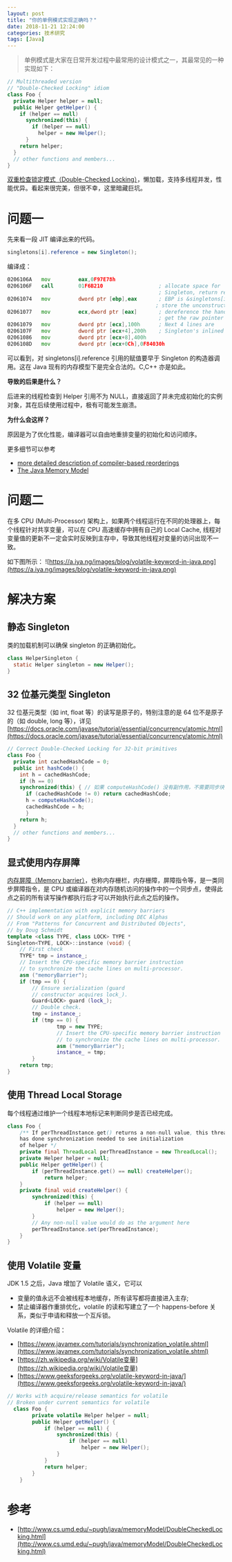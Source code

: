 ```yaml
---
layout: post
title: "你的单例模式实现正确吗？"
date: 2018-11-21 12:24:00
categories: 技术研究
tags: [Java]
---
```


> 单例模式是大家在日常开发过程中最常用的设计模式之一，其最常见的一种实现如下：

```java
// Multithreaded version
// "Double-Checked Locking" idiom
class Foo { 
  private Helper helper = null;
  public Helper getHelper() {
    if (helper == null) 
      synchronized(this) {
        if (helper == null) 
          helper = new Helper();
      }    
    return helper;
  }
  // other functions and members...
}
```

[双重检查锁定模式（Double-Checked Locking）](https://zh.wikipedia.org/wiki/%E5%8F%8C%E9%87%8D%E6%A3%80%E6%9F%A5%E9%94%81%E5%AE%9A%E6%A8%A1%E5%BC%8F)，懒加载，支持多线程并发，性能优异。看起来很完美，但很不幸，这里暗藏巨坑。

<!-- more -->

# 问题一

先来看一段 JIT 编译出来的代码。

```java
singletons[i].reference = new Singleton();
```

编译成：

```asm
0206106A   mov         eax,0F97E78h
0206106F   call        01F6B210                  ; allocate space for
                                                 ; Singleton, return result in eax
02061074   mov         dword ptr [ebp],eax       ; EBP is &singletons[i].reference 
                                                ; store the unconstructed object here.
02061077   mov         ecx,dword ptr [eax]       ; dereference the handle to
                                                 ; get the raw pointer
02061079   mov         dword ptr [ecx],100h      ; Next 4 lines are
0206107F   mov         dword ptr [ecx+4],200h    ; Singleton's inlined constructor
02061086   mov         dword ptr [ecx+8],400h
0206108D   mov         dword ptr [ecx+0Ch],0F84030h
```

可以看到，对 singletons[i].reference 引用的赋值要早于 Singleton 的构造器调用。这在 Java 现有的内存模型下是完全合法的。C,C++ 亦是如此。

**导致的后果是什么？**

后进来的线程检查到 Helper 引用不为 NULL，直接返回了并未完成初始化的实例对象，其在后续使用过程中，极有可能发生崩溃。

**为什么会这样？**

原因是为了优化性能，编译器可以自由地重排变量的初始化和访问顺序。

更多细节可以参考
* [more detailed description of compiler-based reorderings](http://gee.cs.oswego.edu/dl/cpj/jmm.html)
* [The Java Memory Model](http://www.cs.umd.edu/~pugh/java/memoryModel/)

# 问题二

在多 CPU (Multi-Processor) 架构上，如果两个线程运行在不同的处理器上，每个线程针对共享变量，可以在 CPU 高速缓存中拥有自己的 Local Cache, 线程对变量值的更新不一定会实时反映到主存中，导致其他线程对变量的访问出现不一致。

如下图所示：
![https://a.iya.ng/images/blog/volatile-keyword-in-java.png](https://a.iya.ng/images/blog/volatile-keyword-in-java.png)

# 解决方案

## 静态 Singleton

类的加载机制可以确保 singleton 的正确初始化。

```java
class HelperSingleton {
  static Helper singleton = new Helper();
}
```

## 32 位基元类型 Singleton

32 位基元类型（如 int, float 等）的读写是原子的，特别注意的是 64 位不是原子的（如 double, long 等），详见 [https://docs.oracle.com/javase/tutorial/essential/concurrency/atomic.html](https://docs.oracle.com/javase/tutorial/essential/concurrency/atomic.html)

```java
// Correct Double-Checked Locking for 32-bit primitives
class Foo { 
  private int cachedHashCode = 0;
  public int hashCode() {
    int h = cachedHashCode;
    if (h == 0) 
    synchronized(this) { // 如果 computeHashCode() 没有副作用，不需要同步块
      if (cachedHashCode != 0) return cachedHashCode;
      h = computeHashCode();
      cachedHashCode = h;
      }
    return h;
  }
  // other functions and members...
}
```

## 显式使用内存屏障

[内存屏障（Memory barrier）](https://zh.wikipedia.org/wiki/%E5%86%85%E5%AD%98%E5%B1%8F%E9%9A%9C)，也称内存栅栏，内存栅障，屏障指令等，是一类同步屏障指令，是 CPU 或编译器在对内存随机访问的操作中的一个同步点，使得此点之前的所有读写操作都执行后才可以开始执行此点之后的操作。

```c++
// C++ implementation with explicit memory barriers
// Should work on any platform, including DEC Alphas
// From "Patterns for Concurrent and Distributed Objects",
// by Doug Schmidt
template <class TYPE, class LOCK> TYPE *
Singleton<TYPE, LOCK>::instance (void) {
    // First check
    TYPE* tmp = instance_;
    // Insert the CPU-specific memory barrier instruction
    // to synchronize the cache lines on multi-processor.
    asm ("memoryBarrier");
    if (tmp == 0) {
        // Ensure serialization (guard
        // constructor acquires lock_).
        Guard<LOCK> guard (lock_);
        // Double check.
        tmp = instance_;
        if (tmp == 0) {
                tmp = new TYPE;
                // Insert the CPU-specific memory barrier instruction
                // to synchronize the cache lines on multi-processor.
                asm ("memoryBarrier");
                instance_ = tmp;
        }
    return tmp;
}
```

## 使用 Thread Local Storage

每个线程通过维护一个线程本地标记来判断同步是否已经完成。

```java
class Foo {
    /** If perThreadInstance.get() returns a non-null value, this thread
    has done synchronization needed to see initialization
    of helper */
    private final ThreadLocal perThreadInstance = new ThreadLocal();
    private Helper helper = null;
    public Helper getHelper() {
        if (perThreadInstance.get() == null) createHelper();
            return helper;
    }
    private final void createHelper() {
        synchronized(this) {
            if (helper == null)
                helper = new Helper();
        }
        // Any non-null value would do as the argument here
        perThreadInstance.set(perThreadInstance);
    }
}
```

## 使用 Volatile 变量

JDK 1.5 之后，Java 增加了 Volatile 语义，它可以
* 变量的值永远不会被线程本地缓存，所有读写都将直接进入主存;
* 禁止编译器作重排优化，volatile 的读和写建立了一个 happens-before 关系，类似于申请和释放一个互斥锁。

Volatile 的详细介绍：
* [https://www.javamex.com/tutorials/synchronization_volatile.shtml](https://www.javamex.com/tutorials/synchronization_volatile.shtml)
* [https://zh.wikipedia.org/wiki/Volatile变量](https://zh.wikipedia.org/wiki/Volatile变量)
* [https://www.geeksforgeeks.org/volatile-keyword-in-java/](https://www.geeksforgeeks.org/volatile-keyword-in-java/)

```java
// Works with acquire/release semantics for volatile
// Broken under current semantics for volatile
  class Foo {
        private volatile Helper helper = null;
        public Helper getHelper() {
            if (helper == null) {
                synchronized(this) {
                    if (helper == null)
                        helper = new Helper();
                }
            }
            return helper;
        }
    }
```

# 参考
* [http://www.cs.umd.edu/~pugh/java/memoryModel/DoubleCheckedLocking.html](http://www.cs.umd.edu/~pugh/java/memoryModel/DoubleCheckedLocking.html)
